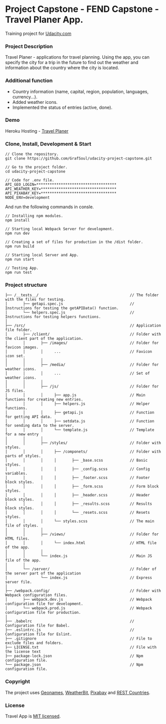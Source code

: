 # Project Capstone - FEND Capstone - Travel Planer App.
Training project for [Udacity.com]

### Project Description
Travel Planer - applications for travel planning. Using the app, 
you can specify the city for a trip in the future to find out 
the weather and information about the country where the city is located.

### Additional function
* Country information (name, capital, region, population, languages, currency...).
* Added weather icons.
* Implemented the status of entries (active, done).

### Demo
Heroku Hosting - [Travel Planer]

### Clone, Install, Development & Start
```
// Clone the repository.
git clone https://github.com/GrafSoul/udacity-project-capstone.git

// Go to the project folder.
cd udacity-project-capstone

// Code for .env file.
API_GEO_LOGIN=************************************
API_WEATHER_KEY=**********************************
API_PIXABAY_KEY=**********************************
NODE_ENV=development
```

And run the following commands in consle.
```
// Installing npm modules.
npm install

// Starting local Webpack Server for development.
npm run dev 

// Creating a set of files for production in the /dist folder.
npm run build 

// Starting local Server and App.
npm run start 

// Testing App.
npm run test
```

### Project structure
```
├── /__tests__/                                         // The folder with the files for testing.
│       ├── getapi.spec.js                              // Instructions for testing the getAPIData() function.
│       └── helpers.spec.js                             // Instructions for testing helpers functions.
│ 
├── /src/                                               // Application file folder.
│       ├── /client/                                    // Folder with the client part of the application.
│       │       ├── /images/                            // Folder for favicon images.
│       │       │     ...                               // Favicon icon set.
│       │       │
│       │       ├── /media/                             // Folder for weather icons.
│       │       │     ...                               // Set of weather icons.
│       │       │
│       │       ├── /js/                                // Folder for JS files.
│       │       │     ├── app.js                        // Main functions for creating new entries.
│       │       │     ├── helpers.js                    // Helper functions.
│       │       │     ├── getapi.js                     // Function for getting API data.
│       │       │     ├── setdata.js                    // Function for sending data to the server.
│       │       │     └── template.js                   // Template for a new entry
│       │       │
│       │       ├── /styles/                            // Folder with styles.
│       │       │     ├── /componets/                   // Folder with parts of styles.
│       │       │     │       ├── _base.scss            // Basic styles.
│       │       │     │       ├── _config.scss          // Config variables.
│       │       │     │       ├── _footer.scss          // Footer block styles.
│       │       │     │       ├── _form.scss            // Form block styles.
│       │       │     │       ├── _header.scss          // Header block styles.
│       │       │     │       ├── _results.scss         // Results block styles.
│       │       │     │       └── _resets.scss          // Resets styles.
│       │       │     └── styles.scss                   // The main file of styles.
│       │       │
│       │       ├── /views/                             // Folder for HTML files.
│       │       │     └── index.html                    // HTML file of the app.
│       │       │
│       │       └── index.js                            // Main JS file of the app.
│       │
│       └── /server/                                    // Folder of the server part of the application
│               └── index.js                            // Express server file.
│
├── /webpack.config/                                    // Folder with Webpack configuration files.
│       ├── webpack.dev.js                              // Webpack configuration file for development. 
│       └── webpack.prod.js                             // Webpack configuration file for production.  
│
├── .babelrc                                            // Сonfiguration file for Babel.
├── .eslintrc.js                                        // Сonfiguration file for Eslint.
├── .gitignore                                          // File to exclude files and folders.
├── LICENSE.txt                                         // File with the license text
├── package-lock.json                                   // Npm configuration file.
└── package.json                                        // Npm configuration file.
```

### Copyright
The project uses [Geonames], [WeatherBit], [Pixabay] and [REST Countries].

### License
Travel App is [MIT licensed].

[Udacity.com]: https://www.udcity.com/
[MIT licensed]: https://github.com/GrafSoul/udacity-project-capstone/blob/master/LICENSE.txt
[WeatherBit]: https://www.weatherbit.io/api
[Geonames]: https://www.geonames.org/
[Pixabay]: https://pixabay.com/
[REST Countries]: https://restcountries.eu/
[Travel Planer]: https://herokuapp.com/
